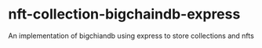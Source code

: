 # nft-collection-bigchaindb-express
An implementation of bigchiandb using express to store collections and nfts
